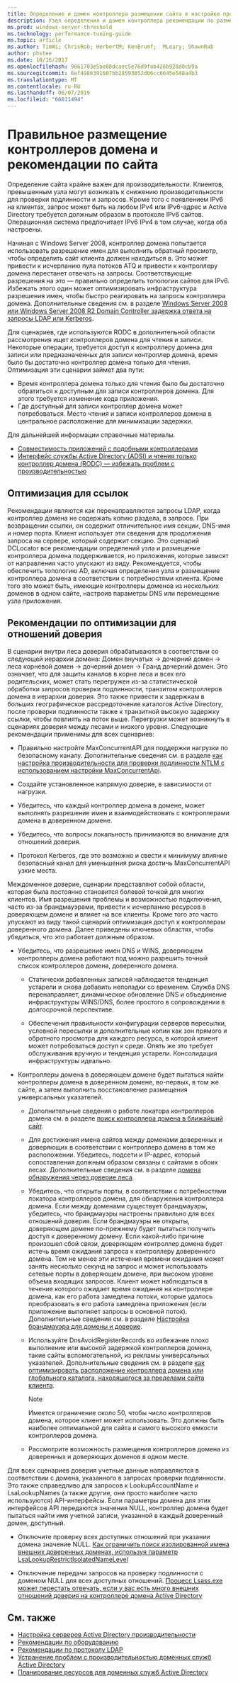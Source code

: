 ```yaml
---
title: Определение и домен контроллера размещении сайта в настройке производительности ADDS
description: Узел определения и домен контроллера рекомендации по размещению в настройке производительности Active Directory.
ms.prod: windows-server-threshold
ms.technology: performance-tuning-guide
ms.topic: article
ms.author: TimWi; ChrisRob; HerbertM; KenBrumf;  MLeary; ShawnRab
author: phstee
ms.date: 10/16/2017
ms.openlocfilehash: 9861703e5ae88dcaec5e76d9fab426b928d0cb9a
ms.sourcegitcommit: 6ef4986391607bb28593852d06cc6645e548a4b3
ms.translationtype: MT
ms.contentlocale: ru-RU
ms.lasthandoff: 06/07/2019
ms.locfileid: "66811494"
---
```

# <a name="proper-placement-of-domain-controllers-and-site-considerations"></a>Правильное размещение контроллеров домена и рекомендации по сайта

Определение сайта крайне важен для производительности. Клиентов, превышенным узла могут возникать к снижению производительности для проверки подлинности и запросов. Кроме того с появлением IPv6 на клиентах, запрос может быть на любом IPv4 или IPv6-адрес и Active Directory требуется должным образом в протоколе IPv6 сайтов. Операционная система предпочитает IPv6 IPv4 в том случае, когда оба настроены.

Начиная с Windows Server 2008, контроллер домена попытается использовать разрешение имен для выполнить обратный просмотр, чтобы определить сайт клиента должен находиться в. Это может привести к исчерпанию пула потоков ATQ и привести к контроллеру домена перестанет отвечать на запросы. Соответствующие разрешения на это — правильно определить топологии сайтов для IPv6. Избежать этого один может оптимизировать инфраструктура разрешения имен, чтобы быстро реагировать на запросы контроллера домена. Дополнительные сведения см. в разделе [Windows Server 2008 или Windows Server 2008 R2 Domain Controller задержка ответа на запросы LDAP или Kerberos](https://support.microsoft.com/kb/2668820).

Для сценариев, где используются RODC в дополнительной области рассмотрения ищет контроллеров домена для чтения и записи.  Некоторые операции, требуется доступ к контроллеру домена для записи или предназначенных для записи контроллер домена, время было бы достаточно контроллер домена только для чтения.  Оптимизация эти сценарии займет два пути:
-   Время контроллера домена только для чтения было бы достаточно обратиться к доступным для записи контроллеров домена.  Для этого требуется изменение кода приложения.
-   Где доступный для записи контроллер домена может потребоваться.  Место чтения и записи контроллеров домена в центральное расположение для минимизации задержки.

Для дальнейшей информации справочные материалы.
-   [Совместимость приложений с подобными контроллерами](https://technet.microsoft.com/library/cc772597.aspx)
-   [Интерфейс службы Active Directory (ADSI) и чтения только контроллер домена (RODC) — избежать проблем с производительностью](https://blogs.technet.microsoft.com/fieldcoding/2012/06/24/active-directory-service-interface-adsi-and-the-read-only-domain-controller-rodc-avoiding-performance-issues/)

## <a name="optimize-for-referrals"></a>Оптимизация для ссылок

Рекомендации являются как перенаправляются запросы LDAP, когда контроллер домена не содержать копию раздела, в запросе. При возвращении ссылки, он содержит отличительное имя секции, DNS-имя и номер порта. Клиент использует эти сведения для продолжения запроса на сервере, который содержит секцию. Это сценарий DCLocator все рекомендации определений узла и размещение контроллера домена поддерживается, но приложения, которые зависят от направления часто упускают из виду. Рекомендуется, чтобы обеспечить топологию AD, включая определения узла и размещение контроллера домена в соответствии с потребностями клиента. Кроме того это может быть, имеющие контроллеры доменов из нескольких доменов в одном сайте, настроив параметры DNS или перемещение узла приложения.

## <a name="optimization-considerations-for-trusts"></a>Рекомендации по оптимизации для отношений доверия

В сценарии внутри леса доверия обрабатываются в соответствии со следующей иерархии домена: Домен внучатых -&gt; дочерний домен -&gt; леса корневой домен -&gt; дочерний домен -&gt; Гранд дочерний домен. Это означает, что для защиты каналов в корне леса и всех его родительских, может стать перегружен из-за статистической обработки запросов проверки подлинности, транзитом контроллеров домена в иерархии доверия. Это также привести к задержкам в больших географическое рассредоточение каталогов Active Directory, после проверки подлинности также к транзитной высокую задержку ссылки, чтобы повлиять на поток выше. Перегрузки может возникнуть в сценариях доверия между лесами и низкого уровня. Следующие рекомендации применимы для всех сценариев:

-   Правильно настройте MaxConcurrentAPI для поддержки нагрузки по безопасному каналу. Дополнительные сведения см. в разделе [как настройка производительности для проверки подлинности NTLM с использованием настройки MaxConcurrentApi](https://support.microsoft.com/kb/2688798/EN-US).

-   Создайте установленное напрямую доверие, в зависимости от нагрузки.

-   Убедитесь, что каждый контроллер домена в домене, может выполнять разрешение имен и взаимодействовать с контроллерами домена в доверенном домене.

-   Убедитесь, что вопросы локальность принимаются во внимание для отношений доверия.

-   Протокол Kerberos, где это возможно и свести к минимуму влияние безопасный канал для уменьшения риска достичь MaxConcurrentAPI узкие места.

Междоменное доверие, сценарии представляют собой области, которая была постоянно становится болевой точкой для многих клиентов. Имя разрешения проблемы и возможностью подключения, часто из-за брандмауэрами, привести к исчерпанию ресурсов в доверяющем домене и влияет на все клиенты. Кроме того это часто упускают из виду такой сценарий оптимизация доступ к контроллерам доверенного домена. Далее приведены ключевых областях, чтобы убедиться, что это работает должным образом.

-   Убедитесь, что разрешение имен DNS и WINS, доверяющем контроллеры домена работают под можно разрешить точный список контроллеров домена, доверенного домена.

    -   Статически добавленных записей наблюдается тенденция устарели и снова добавить неполадки со временем. Служба DNS перенаправляет, динамическое обновление DNS и объединение инфраструктуры WINS/DNS, более простого в сопровождении в долгосрочной перспективе.

    -   Обеспечения правильности конфигурации серверов пересылки, условной пересылки и дополнительные копии как зон прямого и обратного просмотра для каждого ресурса, в которой клиент может потребоваться доступ к среде. Опять же это требует обслуживания вручную и тенденция устарели. Консолидация инфраструктуры идеально.

-   Контроллеры домена в доверяющем домене будет пытаться найти контроллеры домена в доверенном домене, во-первых, в том же сайте, а затем выполнить восстановление размещения универсальных указателей.

    -   Дополнительные сведения о работе локатора контроллеров домена см. в разделе [поиск контроллера домена в ближайший сайт](https://technet.microsoft.com/library/cc978016.aspx).

    -   Для достижения имена сайтов между доменами доверенных и доверяющих в соответствии с контроллера домена в том же расположении. Убедитесь, подсети и IP-адрес, который сопоставления должным образом связаны с сайтами в обоих лесах. Дополнительные сведения см. в разделе [домена обнаружения через доверие леса](http://blogs.technet.com/b/askds/archive/2008/09/24/domain-locator-across-a-forest-trust.aspx).

    -   Убедитесь, что открыты порты, в соответствии с потребностями локатора контроллеров домена, для обнаружения контроллера домена. Если между доменами существует брандмауэры, убедитесь, что брандмауэры настроены правильно для всех отношений доверия. Если брандмауэры не открыты, доверяющем домене по-прежнему будет пытаться получить доступ к доверенному домену. Если какой-либо причине произошел сбой связи, доверяющем контроллер домена будет истечь время ожидания запроса к контроллеру доверенного домена. Тем не менее эти истечения времени ожидания может занять несколько секунд на запрос и может использовать сетевые порты в доверяющем домене, при высоком уровне объема входящих запросов. Клиент может наблюдаться в течение которого ожидает время ожидания на контроллере домена, как его работа замедлена потоки, которые удалось преобразовать в его работа замедлена приложения (если приложение выполняет запросы в основной поток). Дополнительные сведения см. в разделе [Настройка брандмауэра для домены и доверие](https://support.microsoft.com/kb/179442).

    -   Используйте DnsAvoidRegisterRecords во избежание плохо выполнение или высокой задержкой контроллеров домена, такие сайты вспомогательной, из рекламы универсальных указателей. Дополнительные сведения см. в разделе [как оптимизировать расположение контроллера домена или глобального каталога, находящегося за пределами сайта клиента](https://support.microsoft.com/kb/306602).

        > [!NOTE]
        > Имеется ограничение около 50, чтобы число контроллеров домена, которое клиент может использовать. Это должны быть наиболее оптимальной для сайта и самого высокого емкости контроллеров домена.

    
    -  Рассмотрите возможность размещения контроллеров домена из доверенных и доверяющих доменов в одном месте.

Для всех сценариев доверия учетные данные направляются в соответствии с домена, указанного в запросах проверки подлинности. Это также справедливо для запросов к LookupAccountName и LsaLookupNames (а также другие, они просто наиболее часто используются) API-интерфейсы. Если параметры домена для этих интерфейсов API передаются значения NULL, контроллер домена будет пытаться найти имя учетной записи, указанной в каждый доверенный домен, доступный.

-   Отключите проверку всех доступных отношений при указании домена значение NULL. [Как ограничить поиск изолированной имена внешних доверенных доменах, используя параметр LsaLookupRestrictIsolatedNameLevel](https://support.microsoft.com/kb/818024)

-   Отключение передачи запросов на проверку подлинности с доменом NULL для всех доступных отношений. [Процесс Lsass.exe может перестать отвечать, если у вас есть много внешних отношений доверия на контроллере домена Active Directory](https://support.microsoft.com/kb/923241/EN-US)

## <a name="see-also"></a>См. также
- [Настройка серверов Active Directory производительности](index.md)
- [Рекомендации по оборудованию](hardware-considerations.md)
- [Рекомендации по протоколу LDAP](ldap-considerations.md)
- [Устранение проблем с производительностью доменных служб Active Directory](troubleshoot.md) 
- [Планирование ресурсов для доменных служб Active Directory](https://go.microsoft.com/fwlink/?LinkId=324566)